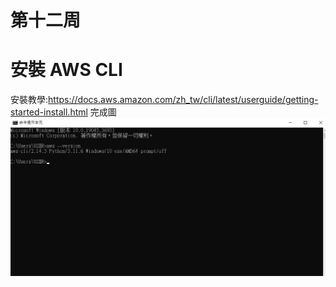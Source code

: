 # 第十二周
# 安裝 AWS CLI
安裝教學:https://docs.aws.amazon.com/zh_tw/cli/latest/userguide/getting-started-install.html
完成圖
<img src="../pic/1205.png">
